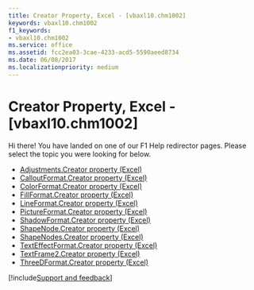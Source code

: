 ```yaml
---
title: Creator Property, Excel - [vbaxl10.chm1002]
keywords: vbaxl10.chm1002
f1_keywords:
- vbaxl10.chm1002
ms.service: office
ms.assetid: fcc2ea03-3cae-4233-acd5-5590aeed8734
ms.date: 06/08/2017
ms.localizationpriority: medium
---
```



# Creator Property, Excel - [vbaxl10.chm1002]

Hi there! You have landed on one of our F1 Help redirector pages. Please select the topic you were looking for below.

- [Adjustments.Creator property (Excel)](https://msdn.microsoft.com/library/5038c1f3-8110-197b-c0f0-31c2e71bf003%28Office.15%29.aspx)
- [CalloutFormat.Creator property (Excel)](https://msdn.microsoft.com/library/b9c90a53-613e-7b00-401c-991f12946da5%28Office.15%29.aspx)
- [ColorFormat.Creator property (Excel)](https://msdn.microsoft.com/library/f7b1439e-cb87-bffb-94f8-2633f7897917%28Office.15%29.aspx)
- [FillFormat.Creator property (Excel)](https://msdn.microsoft.com/library/f4e02d6c-49b7-d837-c090-096975d8efb1%28Office.15%29.aspx)
- [LineFormat.Creator property (Excel)](https://msdn.microsoft.com/library/afcb3c96-048f-e105-6c05-6bf455972284%28Office.15%29.aspx)
- [PictureFormat.Creator property (Excel)](https://msdn.microsoft.com/library/4a2777a6-ed15-ed24-4553-1b96172ab57f%28Office.15%29.aspx)
- [ShadowFormat.Creator property (Excel)](https://msdn.microsoft.com/library/5c7397d1-dd9e-2889-ad96-6fa6510429e3%28Office.15%29.aspx)
- [ShapeNode.Creator property (Excel)](https://msdn.microsoft.com/library/10c4e270-6b82-85be-2428-3d7509249335%28Office.15%29.aspx)
- [ShapeNodes.Creator property (Excel)](https://msdn.microsoft.com/library/995d9596-a48b-4fd2-6682-45c453ed91ad%28Office.15%29.aspx)
- [TextEffectFormat.Creator property (Excel)](https://msdn.microsoft.com/library/50833f23-3320-a156-2836-c6ea5fbc6437%28Office.15%29.aspx)
- [TextFrame2.Creator property (Excel)](https://msdn.microsoft.com/library/a6621e71-b864-9e95-68d0-a74649bc15ec%28Office.15%29.aspx)
- [ThreeDFormat.Creator property (Excel)](https://msdn.microsoft.com/library/adae19fb-0ef7-6366-e70d-ff43b443419a%28Office.15%29.aspx)

[!include[Support and feedback](~/includes/feedback-boilerplate.md)]